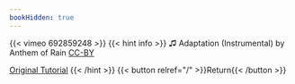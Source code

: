 ```yaml
---
bookHidden: true
---
```


{{< vimeo 692859248 >}}
{{< hint info >}}
♫ Adaptation (Instrumental) by Anthem of Rain [CC-BY](https://freemusicarchive.org/music/anthem-of-rain/freedom/adaptation-instrumental)

[Original Tutorial](https://youtu.be/2dvMyBVRit0)
{{< /hint >}}
{{< button relref="/" >}}Return{{< /button >}}
